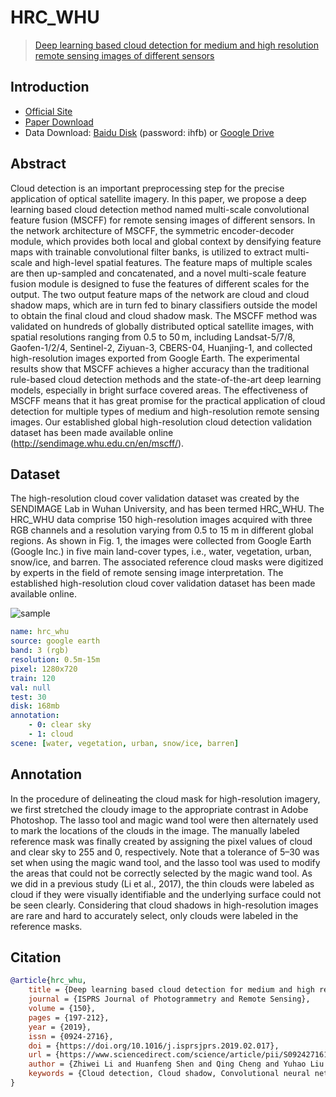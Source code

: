 # HRC_WHU

> [Deep learning based cloud detection for medium and high resolution remote sensing images of different sensors](https://www.sciencedirect.com/science/article/pii/S0924271619300565)

## Introduction

- [Official Site](http://sendimage.whu.edu.cn/en/hrc_whu/)
- [Paper Download](http://sendimage.whu.edu.cn/en/wp-content/uploads/2019/03/2019_PHOTO_Zhiwei-Li_Deep-learning-based-cloud-detection-for-medium-and-high-resolution-remote-sensing-images-of-different-sensors.pdf)
- Data Download: [Baidu Disk](https://pan.baidu.com/s/1thOTKVO2iTAalFAjFI2_ZQ) (password: ihfb) or [Google Drive](https://drive.google.com/file/d/1qqikjaX7tkfOONsF5EtR4vl6J7sToA6p/view?usp=sharing)

## Abstract

Cloud detection is an important preprocessing step for the precise application of optical satellite imagery. In this paper, we propose a deep learning based cloud detection method named multi-scale convolutional feature fusion (MSCFF) for remote sensing images of different sensors. In the network architecture of MSCFF, the symmetric encoder-decoder module, which provides both local and global context by densifying feature maps with trainable convolutional filter banks, is utilized to extract multi-scale and high-level spatial features. The feature maps of multiple scales are then up-sampled and concatenated, and a novel multi-scale feature fusion module is designed to fuse the features of different scales for the output. The two output feature maps of the network are cloud and cloud shadow maps, which are in turn fed to binary classifiers outside the model to obtain the final cloud and cloud shadow mask. The MSCFF method was validated on hundreds of globally distributed optical satellite images, with spatial resolutions ranging from 0.5 to 50 m, including Landsat-5/7/8, Gaofen-1/2/4, Sentinel-2, Ziyuan-3, CBERS-04, Huanjing-1, and collected high-resolution images exported from Google Earth. The experimental results show that MSCFF achieves a higher accuracy than the traditional rule-based cloud detection methods and the state-of-the-art deep learning models, especially in bright surface covered areas. The effectiveness of MSCFF means that it has great promise for the practical application of cloud detection for multiple types of medium and high-resolution remote sensing images. Our established global high-resolution cloud detection validation dataset has been made available online (http://sendimage.whu.edu.cn/en/mscff/).

## Dataset

The high-resolution cloud cover validation dataset was created by the SENDIMAGE Lab in Wuhan University, and has been termed HRC_WHU. The HRC_WHU data comprise 150 high-resolution images acquired with three RGB channels and a resolution varying from 0.5 to 15 m in different global regions. As shown in Fig. 1, the images were collected from Google Earth (Google Inc.) in five main land-cover types, i.e., water, vegetation, urban, snow/ice, and barren. The associated reference cloud masks were digitized by experts in the field of remote sensing image interpretation. The established high-resolution cloud cover validation dataset has been made available online.

![sample](https://github.com/user-attachments/assets/16ca8da2-7e54-49df-9d17-2420a8531cd0)

```yaml
name: hrc_whu
source: google earth
band: 3 (rgb)
resolution: 0.5m-15m
pixel: 1280x720
train: 120
val: null
test: 30
disk: 168mb
annotation: 
    - 0: clear sky
    - 1: cloud
scene: [water, vegetation, urban, snow/ice, barren]
```

## Annotation

In the procedure of delineating the cloud mask for high-resolution imagery, we first stretched the cloudy image to the appropriate contrast in Adobe Photoshop. The lasso tool and magic wand tool were then alternately used to mark the locations of the clouds in the image. The manually labeled reference mask was finally created by assigning the pixel values of cloud and clear sky to 255 and 0, respectively. Note that a tolerance of 5–30 was set when using the magic wand tool, and the lasso tool was used to modify the areas that could not be correctly selected by the magic wand tool. As we did in a previous study (Li et al., 2017), the thin clouds were labeled as cloud if they were visually identifiable and the underlying surface could not be seen clearly. Considering that cloud shadows in high-resolution images are rare and hard to accurately select, only clouds were labeled in the reference masks.

## Citation

```bibtex
@article{hrc_whu,
    title = {Deep learning based cloud detection for medium and high resolution remote sensing images of different sensors},
    journal = {ISPRS Journal of Photogrammetry and Remote Sensing},
    volume = {150},
    pages = {197-212},
    year = {2019},
    issn = {0924-2716},
    doi = {https://doi.org/10.1016/j.isprsjprs.2019.02.017},
    url = {https://www.sciencedirect.com/science/article/pii/S0924271619300565},
    author = {Zhiwei Li and Huanfeng Shen and Qing Cheng and Yuhao Liu and Shucheng You and Zongyi He},
    keywords = {Cloud detection, Cloud shadow, Convolutional neural network, Multi-scale, Convolutional feature fusion, MSCFF}
}
```
